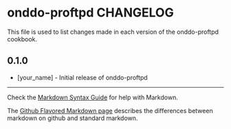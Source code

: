 onddo-proftpd CHANGELOG
=======================

This file is used to list changes made in each version of the onddo-proftpd cookbook.

0.1.0
-----
- [your_name] - Initial release of onddo-proftpd

- - -
Check the [Markdown Syntax Guide](http://daringfireball.net/projects/markdown/syntax) for help with Markdown.

The [Github Flavored Markdown page](http://github.github.com/github-flavored-markdown/) describes the differences between markdown on github and standard markdown.
